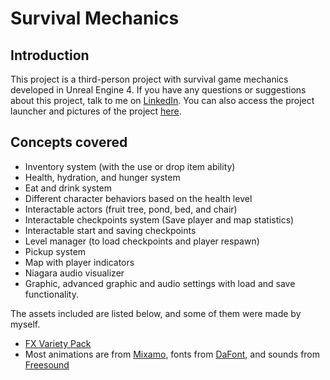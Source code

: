 # Survival Mechanics
## Introduction
This project is a third-person project with survival game mechanics developed in Unreal Engine 4.
If you have any questions or suggestions about this project, talk to me on [LinkedIn](https://www.linkedin.com/in/danialkamali/).
You can also access the project launcher and pictures of the project [here](https://mega.nz/folder/LDAAhb5Y#frl5IvkF-xYM8m83rz8Llg).

## Concepts covered
- Inventory system (with the use or drop item ability)
- Health, hydration, and hunger system
- Eat and drink system
- Different character behaviors based on the health level
- Interactable actors (fruit tree, pond, bed, and chair)
- Interactable checkpoints system (Save player and map statistics)
- Interactable start and saving checkpoints
- Level manager (to load checkpoints and player respawn)
- Pickup system
- Map with player indicators
- Niagara audio visualizer
- Graphic, advanced graphic and audio settings with load and save functionality.

The assets included are listed below, and some of them were made by myself.
- [FX Variety Pack](https://www.unrealengine.com/marketplace/en-US/product/a36bac8b05004e999dd4b1d332501f49)
- Most animations are from [Mixamo](https://www.mixamo.com/), fonts from [DaFont](https://www.dafont.com/), and sounds from [Freesound](https://freesound.org/)
